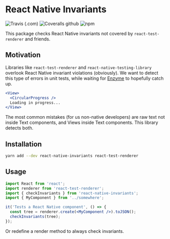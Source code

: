 # React Native Invariants

![Travis (.com)](https://img.shields.io/travis/com/moveaxlab/react-native-invariants.svg)
![Coveralls github](https://img.shields.io/coveralls/github/moveaxlab/react-native-invariants.svg)
![npm](https://img.shields.io/npm/v/react-native-invariants.svg)

This package checks React Native invariants not covered by `react-test-renderer` and friends.

## Motivation

Libraries like `react-test-renderer` and `react-native-testing-library` overlook React Native invariant violations (obviously).
We want to detect this type of errors in unit tests, while waiting for [Enzyme][enzyme-thread] to hopefully catch up.

```jsx
<View>
  <CircularProgress />
  Loading in progress...
</View>
```

The most common mistakes (for us non-native developers) are raw text not inside Text components, and Views inside Text components.
This library detects both.

## Installation

```bash
yarn add --dev react-native-invariants react-test-renderer
```

## Usage

```jsx
import React from 'react';
import renderer from 'react-test-renderer';
import { checkInvariants } from 'react-native-invariants';
import { MyComponent } from '../somewhere';

it('Tests a React Native component', () => {
  const tree = renderer.create(<MyComponent />).toJSON();
  checkInvariants(tree);
});
```

Or redefine a render method to always check invariants.

[enzyme-thread]: https://github.com/airbnb/enzyme/issues/1436
